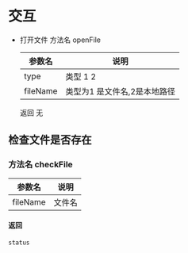 # 交互

* 打开文件
    方法名 openFile

    参数名|说明
    -|-
    type|类型 1 2
    fileName| 类型为1 是文件名,2是本地路径

    返回
        无

## 检查文件是否存在

### 方法名 checkFile

参数名|说明
-|-
fileName| 文件名

#### 返回
    status